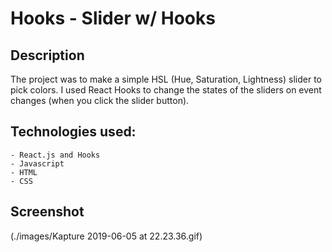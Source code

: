 # Hooks - Slider w/ Hooks

## Description

The project was to make a simple HSL (Hue, Saturation, Lightness) slider to pick colors. I used React Hooks to change the states of the sliders on event changes (when you click the slider button).

## Technologies used:

    - React.js and Hooks
    - Javascript
    - HTML
    - CSS

## Screenshot

(./images/Kapture 2019-06-05 at 22.23.36.gif)
